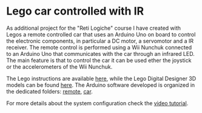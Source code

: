 # Lego car controlled with IR
As additional project for the "Reti Logiche" course I have created with Legos a remote controlled car that uses an Arduino Uno on board to control the electronic components, in particular a DC motor, a servomotor and a IR receiver. The remote control is performed using a Wii Nunchuk connected to an Arduino Uno that communicates with the car through an infrared LED. The main feature is that to control the car it can be used ether the joystick or the accelerometers of the Wii Nunchuk. 

The Lego instructions are available [here](./LDD_files/Instructions), while the Lego Digital Designer 3D models can be found [here](./LDD_files/Models). The Arduino software developed is organized in the dedicated folders: [remote](./IRremote), [car](/IRlegocar).

For more details about the system configuration check the [video tutorial](https://youtu.be/qfQm9lA7alI).
